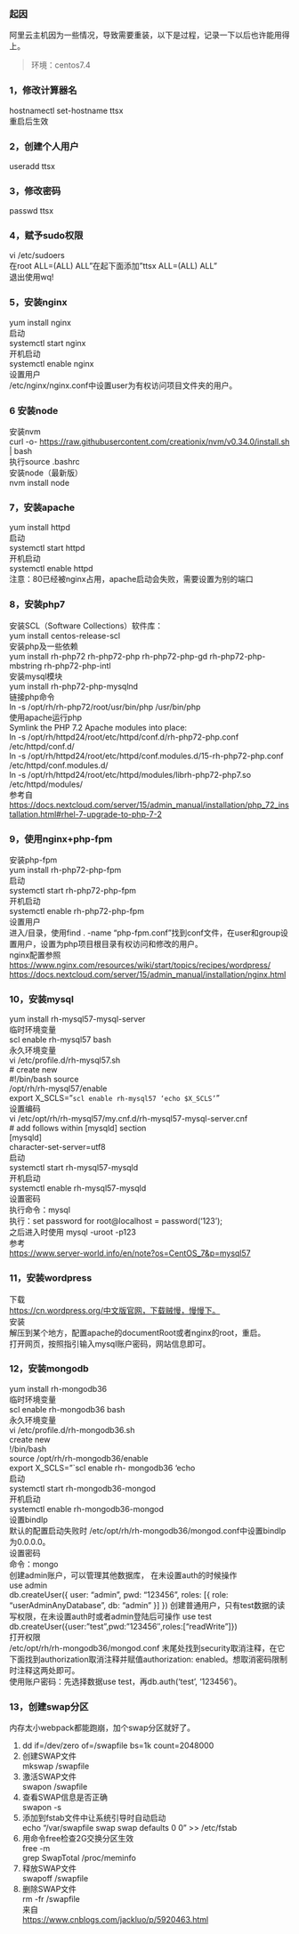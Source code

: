 ### 起因
阿里云主机因为一些情况，导致需要重装，以下是过程，记录一下以后也许能用得上。
> 环境：centos7.4

### 1，修改计算器名
hostnamectl set-hostname ttsx  
重启后生效

### 2，创建个人用户
useradd ttsx

### 3，修改密码
passwd ttsx

### 4，赋予sudo权限
vi /etc/sudoers  
在root ALL=(ALL) ALL”在起下面添加”ttsx ALL=(ALL) ALL”  
退出使用wq!

### 5，安装nginx
yum install nginx  
启动  
systemctl start nginx   
开机启动  
systemctl enable nginx  
设置用户  
/etc/nginx/nginx.conf中设置user为有权访问项目文件夹的用户。  

### 6 安装node
安装nvm  
curl -o- https://raw.githubusercontent.com/creationix/nvm/v0.34.0/install.sh | bash  
执行source .bashrc  
安装node（最新版）  
nvm install node  

### 7，安装apache
yum install httpd  
启动  
systemctl start httpd  
开机启动  
systemctl enable httpd  
注意：80已经被nginx占用，apache启动会失败，需要设置为别的端口  

### 8，安装php7
安装SCL（Software Collections）软件库：  
yum install centos-release-scl  
安装php及一些依赖  
yum install rh-php72 rh-php72-php rh-php72-php-gd rh-php72-php-mbstring rh-php72-php-intl  
安装mysql模块  
yum install rh-php72-php-mysqlnd  
链接php命令  
ln -s /opt/rh/rh-php72/root/usr/bin/php /usr/bin/php  
使用apache运行php  
Symlink the PHP 7.2 Apache modules into place:  
ln -s /opt/rh/httpd24/root/etc/httpd/conf.d/rh-php72-php.conf /etc/httpd/conf.d/  
ln -s /opt/rh/httpd24/root/etc/httpd/conf.modules.d/15-rh-php72-php.conf /etc/httpd/conf.modules.d/  
ln -s /opt/rh/httpd24/root/etc/httpd/modules/librh-php72-php7.so /etc/httpd/modules/   
参考自  
https://docs.nextcloud.com/server/15/admin_manual/installation/php_72_installation.html#rhel-7-upgrade-to-php-7-2

### 9，使用nginx+php-fpm
安装php-fpm  
yum install rh-php72-php-fpm  
启动  
systemctl start rh-php72-php-fpm  
开机启动  
systemctl enable rh-php72-php-fpm  
设置用户  
进入/目录，使用find . -name “php-fpm.conf”找到conf文件，在user和group设置用户，设置为php项目根目录有权访问和修改的用户。  
nginx配置参照  
https://www.nginx.com/resources/wiki/start/topics/recipes/wordpress/  
https://docs.nextcloud.com/server/15/admin_manual/installation/nginx.html  

### 10，安装mysql
yum install rh-mysql57-mysql-server  
临时环境变量  
scl enable rh-mysql57 bash  
永久环境变量  
vi /etc/profile.d/rh-mysql57.sh  
\# create new  
\#!/bin/bash source  
/opt/rh/rh-mysql57/enable  
export X_SCLS=”`scl enable rh-mysql57 ‘echo $X_SCLS’`”  
设置编码  
vi /etc/opt/rh/rh-mysql57/my.cnf.d/rh-mysql57-mysql-server.cnf  
\# add follows within [mysqld] section  
[mysqld]  
character-set-server=utf8  
启动  
systemctl start rh-mysql57-mysqld  
开机启动  
systemctl enable rh-mysql57-mysqld  
设置密码  
执行命令：mysql  
执行：set password for root@localhost = password(‘123’);   
之后进入时使用 mysql -uroot -p123  
参考  
https://www.server-world.info/en/note?os=CentOS_7&p=mysql57

### 11，安装wordpress
下载  
https://cn.wordpress.org/中文版官网，下载贼慢，慢慢下。  
安装  
解压到某个地方，配置apache的documentRoot或者nginx的root，重启。  
打开网页，按照指引输入mysql账户密码，网站信息即可。  

### 12，安装mongodb
yum install rh-mongodb36  
临时环境变量  
scl enable rh-mongodb36 bash  
永久环境变量   
vi /etc/profile.d/rh-mongodb36.sh  
create new  
!/bin/bash  
source /opt/rh/rh-mongodb36/enable  
export X_SCLS=”`scl enable rh- mongodb36 ‘echo   
启动  
systemctl start rh-mongodb36-mongod  
开机启动  
systemctl enable rh-mongodb36-mongod  
设置bindIp  
默认的配置启动失败时 /etc/opt/rh/rh-mongodb36/mongod.conf中设置bindIp为0.0.0.0。  
设置密码  
命令：mongo  
创建admin账户，可以管理其他数据库， 在未设置auth的时候操作   
use admin  
db.createUser({ user: “admin”, pwd: “123456”, roles: [{ role: “userAdminAnyDatabase”, db: “admin” }] })
创建普通用户，只有test数据的读写权限，在未设置auth时或者admin登陆后可操作
use test  
db.createUser({user:”test”,pwd:”123456″,roles:[“readWrite”]})  
打开权限  
/etc/opt/rh/rh-mongodb36/mongod.conf 末尾处找到security取消注释，在它下面找到authorization取消注释并赋值authorization: enabled。想取消密码限制时注释这两处即可。  
使用账户密码：先选择数据use test，再db.auth(‘test’, ‘123456’)。  

### 13，创建swap分区  
内存太小webpack都能跑崩，加个swap分区就好了。  
1. dd if=/dev/zero of=/swapfile bs=1k count=2048000  
2. 创建SWAP文件  
 mkswap /swapfile  
3. 激活SWAP文件  
 swapon /swapfile  
4. 查看SWAP信息是否正确  
 swapon -s  
5. 添加到fstab文件中让系统引导时自动启动  
 echo “/var/swapfile swap swap defaults 0 0” >> /etc/fstab  
6. 用命令free检查2G交换分区生效  
 free -m  
 grep SwapTotal /proc/meminfo  
7. 释放SWAP文件  
 swapoff /swapfile  
8. 删除SWAP文件  
 rm -fr /swapfile  
来自  
https://www.cnblogs.com/jackluo/p/5920463.html